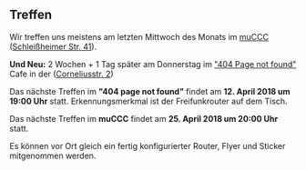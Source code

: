 ## Treffen

Wir treffen uns meistens am letzten Mittwoch des Monats im [muCCC](https://muc.ccc.de) ([Schleißheimer Str. 41](https://osm.org/go/0JAf0IVLh?node=2012031859)). 

**Und Neu:** 2 Wochen + 1 Tag später am Donnerstag im ["404 Page not found"](http://viernullvier.net/) Cafe in der ([Corneliusstr. 2](https://www.openstreetmap.org/#map=19/48.13272/11.57425))


Das nächste Treffen im **"404 page not found"** findet am **12. April 2018 um 19:00 Uhr** statt. Erkennungsmerkmal ist der Freifunkrouter auf dem Tisch.

Das nächste Treffen im **muCCC** findet am **25. April 2018 um 20:00 Uhr** statt.

Es können vor Ort gleich ein fertig konfigurierter Router, Flyer und Sticker mitgenommen werden.

<!-- Zusätzlich findet diesen Monat am **15.2.2018 ab 19 Uhr** ein Freifunk-Treffen im "404 page not found" Cafe in der ([Corneliusstr. 2](https://www.openstreetmap.org/node/279849547)) statt, diesmal mit einem Vortrag über den Einsatz und Aufbau von freifunk in Flüchtlingsheimen.  -->
